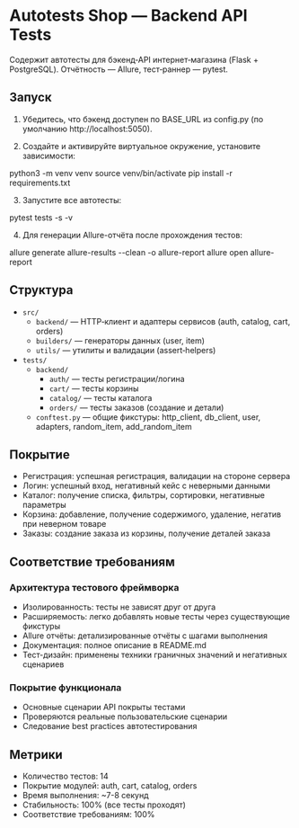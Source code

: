 # Autotests Shop — Backend API Tests

Содержит автотесты для бэкенд‑API интернет‑магазина (Flask + PostgreSQL). Отчётность — Allure, тест‑раннер — pytest.

## Запуск


1) Убедитесь, что бэкенд доступен по BASE_URL из config.py (по умолчанию http://localhost:5050).

2) Создайте и активируйте виртуальное окружение, установите зависимости:
   
  python3 -m venv venv
  source venv/bin/activate
  pip install -r requirements.txt

3) Запустите все автотесты:
   
  pytest tests -s -v

4) Для генерации Allure-отчёта после прохождения тестов:
   
  allure generate allure-results --clean -o allure-report
  allure open allure-report



## Структура

- `src/`
  - `backend/` — HTTP‑клиент и адаптеры сервисов (auth, catalog, cart, orders)
  - `builders/` — генераторы данных (user, item)
  - `utils/` — утилиты и валидации (assert‑helpers)
- `tests/`
  - `backend/`
    - `auth/` — тесты регистрации/логина
    - `cart/` — тесты корзины
    - `catalog/` — тесты каталога
    - `orders/` — тесты заказов (создание и детали)
  - `conftest.py` — общие фикстуры: http_client, db_client, user, adapters, random_item, add_random_item


## Покрытие

- Регистрация: успешная регистрация, валидации на стороне сервера
- Логин: успешный вход, негативный кейс с неверными данными
- Каталог: получение списка, фильтры, сортировки, негативные параметры
- Корзина: добавление, получение содержимого, удаление, негатив при неверном товаре
- Заказы: создание заказа из корзины, получение деталей заказа


## Соответствие требованиям

### Архитектура тестового фреймворка

- Изолированность: тесты не зависят друг от друга
- Расширяемость: легко добавлять новые тесты через существующие фикстуры
- Allure отчёты: детализированные отчёты с шагами выполнения
- Документация: полное описание в README.md
- Тест-дизайн: применены техники граничных значений и негативных сценариев

### Покрытие функционала

- Основные сценарии API покрыты тестами
- Проверяются реальные пользовательские сценарии
- Следование best practices автотестирования

## Метрики

- Количество тестов: 14
- Покрытие модулей: auth, cart, catalog, orders
- Время выполнения: ~7-8 секунд
- Стабильность: 100% (все тесты проходят)
- Соответствие требованиям: 100%
